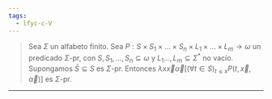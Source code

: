 ```yaml
---
tags:
  - lfyc-c-V
---
```

> Sea $\Sigma$ un alfabeto finito. Sea $P:S\times S_1\times\dots\times S_n\times L_1\times\dots\times L_m\to\omega$ un predicado $\Sigma$-pr, con $S,S_1,\dots,S_n\subseteq\omega$ y $L_1\dots,L_m\subseteq\Sigma^*$ no vacío. 
> Supongamos $\bar S\subseteq S$ es $\Sigma$-pr. Entonces $\lambda x\vec x\vec\alpha\left[(\forall t\in S)_{t\leq x} P(t,\vec x,\vec\alpha)\right]$ es $\Sigma$-pr.

---
